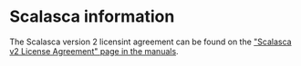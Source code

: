 # Scalasca information

The Scalasca version 2 licensint agreement can be found on the
["Scalasca v2 License Agreement" page in the manuals](https://apps.fz-juelich.de/scalasca/releases/scalasca/2.6/docs/manual/license.html).

